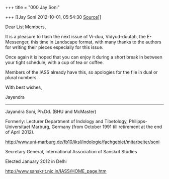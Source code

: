 +++
title = "000 Jay Soni"

+++
[[Jay Soni	2012-10-01, 05:54:30 [Source](https://groups.google.com/g/bvparishat/c/UYGa9U6Uqwo)]]



Dear List Members,

  

It is a pleasure to flash the next issue of Vi-duu, Vidyud-duutah, the E-Messenger, this time in Landscape format, with many thanks to the authors for writing their pieces especially for this issue.

  

Once again it is hoped that you can enjoy it during a short break in between your tight schedule, with a cup of tea or coffee.

  

Members of the IASS already have this, so apologies for the file in dual or plural numbers.

  

With best wishes,

  

Jayendra

  

------------------------------

Jayandra Soni, Ph.Dd. (BHU and McMaster)

Formerly: Lecturer Department of Indology and Tibetology, Philipps-Universitaet Marburg, Germany (from October 1991 till retirement at the end of April 2012).

  

<http://www.uni-marburg.de/fb10/iksl/indologie/fachgebiet/mitarbeiter/soni>

  

Secretary General, International Association of Sanskrit Studies

Elected January 2012 in Delhi

<http://www.sanskrit.nic.in/IASS/HOME_page.htm>

